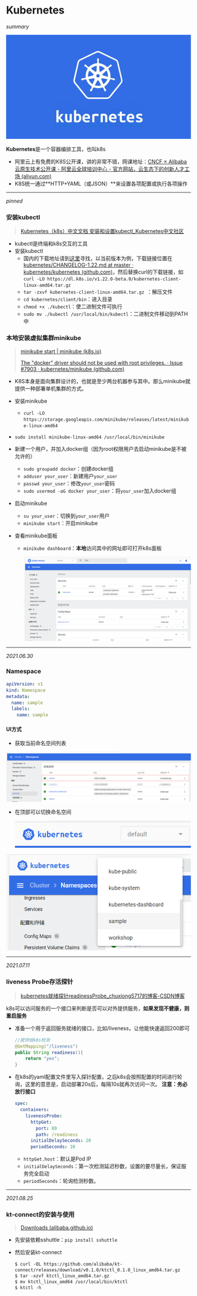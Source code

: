 # Kubernetes

*summary*

<img src="Kubernetes.assets/D_DSQ983A32CK%RV$5BB1$T.png" alt="img" style="zoom:50%;" />

**Kubernetes**是一个容器编排工具，也叫k8s

- 阿里云上有免费的K8S公开课，讲的非常不错，网课地址：[CNCF × Alibaba 云原生技术公开课 - 阿里云全球培训中心 - 官方网站，云生态下的创新人才工场 (aliyun.com)](https://edu.aliyun.com/course/1651)
- K8S统一通过**HTTP+YAML（或JSON）**来设置各项配置或执行各项操作

---

*pinned*

### 安装kubectl

> [Kubernetes（k8s）中文文档 安装和设置kubectl_Kubernetes中文社区](https://www.kubernetes.org.cn/installkubectl)

- kubectl是终端和k8s交互的工具
- 安装kubectl
  - 国内的下载地址请到[这里](https://github.com/kubernetes/kubernetes/tree/master/CHANGELOG)寻找，以当前版本为例，下载链接位置在[kubernetes/CHANGELOG-1.22.md at master · kubernetes/kubernetes (github.com)](https://github.com/kubernetes/kubernetes/blob/master/CHANGELOG/CHANGELOG-1.22.md#client-binaries)，然后替换curl的下载链接，如`curl -LO https://dl.k8s.io/v1.22.0-beta.0/kubernetes-client-linux-amd64.tar.gz`
  - `tar -zxvf kubernetes-client-linux-amd64.tar.gz `：解压文件
  - `cd kubernetes/client/bin`：进入目录
  - `chmod +x ./kubectl`：使二进制文件可执行
  - `sudo mv ./kubectl /usr/local/bin/kubectl`：二进制文件移动到PATH中

### 本地安装虚拟集群minikube

> [minikube start | minikube (k8s.io)](https://minikube.sigs.k8s.io/docs/start/)
>
> [The "docker" driver should not be used with root privileges. · Issue #7903 · kubernetes/minikube (github.com)](https://github.com/kubernetes/minikube/issues/7903)

- K8S本身是面向集群设计的，也就是至少两台机器参与其中。那么minikube就提供一种部署单机集群的方式。
- 安装minikube

  - `curl -LO https://storage.googleapis.com/minikube/releases/latest/minikube-linux-amd64`
- `sudo install minikube-linux-amd64 /usr/local/bin/minikube`
- 新建一个用户，并加入docker组（因为root权限用户去启动minikube是不被允许的）
  - `sudo groupadd docker`：创建docker组
  - `adduser your_user`：新建用户`your_user`
  - `passwd your_user`：修改`your_user`密码
  - `sudo usermod -aG docker your_user`：将`your_user`加入docker组
- 启动minikube
  - `su your_user`：切换到`your_user`用户
  - `minikube start`：开启minikube
- 查看minikube面板
  - `minikube dashboard`：**本地**访问其中的网址即可打开k8s面板
  
    ![image-20210630153210660](Kubernetes.assets/image-20210630153210660.png)

---

*2021.06.30*

### Namespace

```yaml
apiVersion: v1
kind: Namespace
metadata:
  name: sample
  labels:
    name: sample
```

#### UI方式

- 获取当前命名空间列表

![image-20210630154121387](Kubernetes.assets/image-20210630154121387.png)

- 在顶部可以切换命名空间

  ![image-20210630155252710](Kubernetes.assets/image-20210630155252710.png)

![image-20210630155142116](Kubernetes.assets/image-20210630155142116.png)

---

*2021.07.11*

### liveness Probe存活探针

> [kubernetes就绪探针readinessProbe_chuxiong5717的博客-CSDN博客](https://blog.csdn.net/chuxiong5717/article/details/100827895)

k8s可以访问服务的一个接口来判断是否可以对外提供服务，**如果发现不健康，则重启服务**

- 准备一个用于返回服务就绪的接口，比如/liveness，让他能快速返回200即可

  ```java
  //提供给k8s检测
  @GetMapping("/liveness")
  public String readiness(){
      return "yes";
  }
  ```

- 在k8s的yaml配置文件里写入探针配置，之后k8s会按照配置的时间进行轮询，这里的意思是，启动部署20s后，每隔10s就再次访问一次。 **注意：务必放行接口**

  ```yaml
  spec:
    containers:
      livenessProbe:
        httpGet:
          port: 80
          path: /readiness
        initialDelaySeconds: 20
        periodSeconds: 10
  ```
  - `httpGet.host`：默认是Pod IP
  - `initialDelaySeconds`：第一次检测延迟秒数，设置的要尽量长，保证服务完全启动
  - `periodSeconds`：轮询检测秒数。

---

*2021.08.25*

### kt-connect的安装与使用

> [Downloads (alibaba.github.io)](https://alibaba.github.io/kt-connect/#/en-us/downloads)

- 先安装依赖sshuttle：`pip install sshuttle`

- 然后安装kt-connect

  ```shell
  $ curl -OL https://github.com/alibaba/kt-connect/releases/download/v0.1.0/ktctl_0.1.0_linux_amd64.tar.gz
  $ tar -xzvf ktctl_linux_amd64.tar.gz
  $ mv ktctl_linux_amd64 /usr/local/bin/ktctl
  $ ktctl -h
  ```

  
